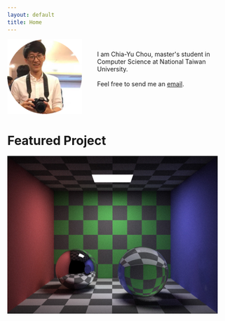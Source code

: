 ```yaml
---
layout: default
title: Home
---
```


<img align="left" src="./assets/img/photo.png" width="170px">
<ul style="padding-left: 205px; padding-top: 25px;">
    I am Chia-Yu Chou, master's student in Computer Science at National Taiwan University. <br/><br/> Feel free to send me an <a href="mailto:xh5a5n6k6@gmail.com">email</a>.<br/>
</ul><br/><br/><br/>

<h1>Featured Project</h1>
<a href="https://github.com/xh5a5n6k6/cadise/"><img src="./assets/img/cadise.jpg" width="480px"></a>
